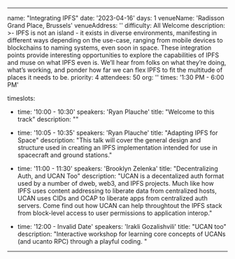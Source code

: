 ---

name: "Integrating IPFS"
date: '2023-04-16'
days: 1
venueName: 'Radisson Grand Place, Brussels'
venueAddress: ''
difficulty: All Welcome
description: >-
  IPFS is not an island - it exists in diverse environments, manifesting in different ways depending on the use-case, ranging from mobile devices to blockchains to naming systems, even soon in space. These integration points provide interesting opportunities to explore the capabilities of IPFS and muse on what IPFS even is. We’ll hear from folks on what they’re doing, what’s working, and ponder how far we can flex IPFS to fit the multitude of places it needs to be.
priority: 4
attendees: 50
org: ''
times: '1:30 PM - 6:00 PM'

timeslots:
  - time: '10:00 - 10:30'
    speakers: 'Ryan Plauche'
    title: "Welcome to this track"
    description: ""

  - time: '10:05 - 10:35'
    speakers: 'Ryan Plauche'
    title: "Adapting IPFS for Space"
    description: "This talk will cover the general design and structure used in creating an IPFS implementation intended for use in spacecraft and ground stations."

  - time: '11:00 - 11:30'
    speakers: 'Brooklyn Zelenka'
    title: "Decentralizing Auth, and UCAN Too"
    description: "UCAN is a decentalized auth format used by a number of dweb, web3, and IPFS projects. Much like how IPFS uses content addressing to liberate data from centralized hosts, UCAN uses CIDs and OCAP to liberate apps from centralized auth servers. Come find out how UCAN can help throughtout the IPFS stack from block-level access to user permissions to application interop."

  - time: '12:00 - Invalid Date'
    speakers: 'Irakli Gozalishvili'
    title: "UCAN too"
    description: "Interactive workshop for learning core concepts of UCANs (and ucanto RPC) through a playful coding. "

---